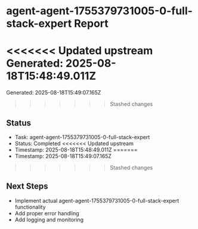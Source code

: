 # agent-agent-1755379731005-0-full-stack-expert Report

<<<<<<< Updated upstream
Generated: 2025-08-18T15:48:49.011Z
=======
Generated: 2025-08-18T15:49:07.165Z
>>>>>>> Stashed changes

## Status
- Task: agent-agent-1755379731005-0-full-stack-expert
- Status: Completed
<<<<<<< Updated upstream
- Timestamp: 2025-08-18T15:48:49.011Z
=======
- Timestamp: 2025-08-18T15:49:07.165Z
>>>>>>> Stashed changes

## Next Steps
- Implement actual agent-agent-1755379731005-0-full-stack-expert functionality
- Add proper error handling
- Add logging and monitoring
